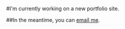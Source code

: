 #I'm currently working on a new portfolio site.

##In the meantime, you can [email me](mailto:o@shaneermitano.com).
